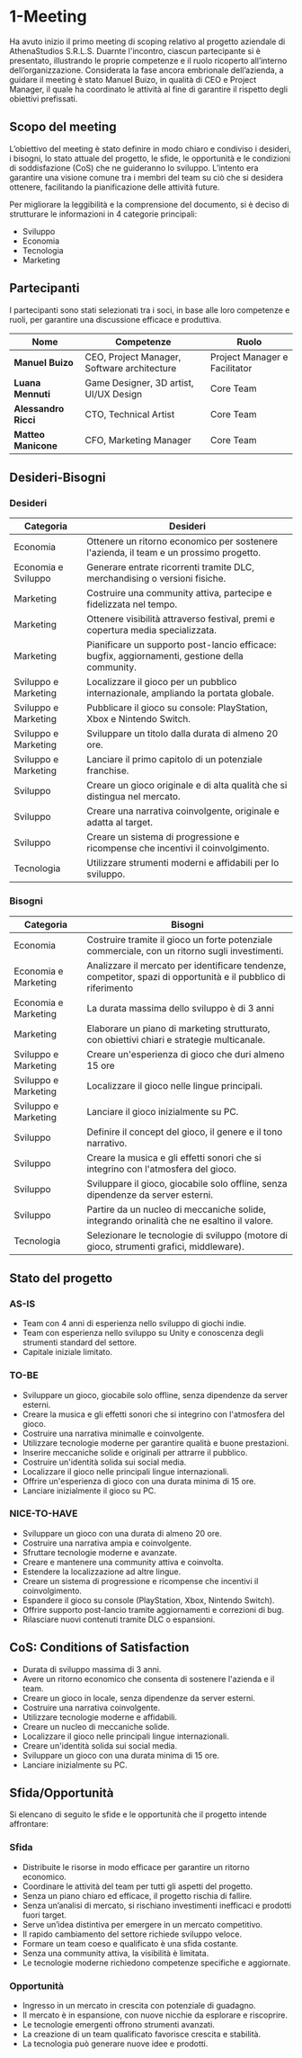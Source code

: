 # 1-Meeting

Ha avuto inizio il primo meeting di scoping relativo al progetto aziendale di AthenaStudios
S.R.L.S.
Duarnte l'incontro, ciascun partecipante si è presentato, illustrando le proprie
competenze e il ruolo ricoperto all’interno dell’organizzazione.
Considerata la fase ancora embrionale dell’azienda, a guidare il meeting è stato
Manuel Buizo, in qualità di CEO e Project Manager, il quale ha coordinato le attività al
fine di garantire il rispetto degli obiettivi prefissati.

## Scopo del meeting

L’obiettivo del meeting è stato definire in modo chiaro e condiviso i desideri, i bisogni,
lo stato attuale del progetto, le sfide, le opportunità e le condizioni di soddisfazione
(CoS) che ne guideranno lo sviluppo. L’intento era garantire una visione comune tra i
membri del team su ciò che si desidera ottenere, facilitando la pianificazione delle
attività future.

Per migliorare la leggibilità e la comprensione del documento, si è deciso di strutturare
le informazioni in 4 categorie principali:

- Sviluppo
- Economia
- Tecnologia
- Marketing

## Partecipanti

I partecipanti sono stati selezionati tra i soci, in base alle loro competenze e ruoli,
per garantire una discussione efficace e produttiva.

| Nome                 | Competenze                                  | Ruolo                         |
|----------------------|---------------------------------------------|-------------------------------|
| **Manuel Buizo**     | CEO, Project Manager, Software architecture | Project Manager e Facilitator |
| **Luana Mennuti**    | Game Designer, 3D artist, UI/UX Design      | Core Team                     |
| **Alessandro Ricci** | CTO, Technical Artist                       | Core Team                     |
| **Matteo Manicone**  | CFO, Marketing Manager                      | Core Team                     |

## Desideri-Bisogni

### Desideri

| Categoria            | Desideri                                                                                       |
|----------------------|------------------------------------------------------------------------------------------------|
| Economia             | Ottenere un ritorno economico per sostenere l'azienda, il team e un prossimo progetto.         |
| Economia e Sviluppo  | Generare entrate ricorrenti tramite DLC, merchandising o versioni fisiche.                     |
| Marketing            | Costruire una community attiva, partecipe e fidelizzata nel tempo.                             |
| Marketing            | Ottenere visibilità attraverso festival, premi e copertura media specializzata.                |
| Marketing            | Pianificare un supporto post-lancio efficace: bugfix, aggiornamenti, gestione della community. |
| Sviluppo e Marketing | Localizzare il gioco per un pubblico internazionale, ampliando la portata globale.             |
| Sviluppo e Marketing | Pubblicare il gioco su console: PlayStation, Xbox e Nintendo Switch.                           |
| Sviluppo e Marketing | Sviluppare un titolo dalla durata di almeno 20 ore.                                            |
| Sviluppo e Marketing | Lanciare il primo capitolo di un potenziale franchise.                                         |
| Sviluppo             | Creare un gioco originale e di alta qualità che si distingua nel mercato.                      |
| Sviluppo             | Creare una narrativa coinvolgente, originale e adatta al target.                               |
| Sviluppo             | Creare un sistema di progressione e ricompense che incentivi il coinvolgimento.                |
| Tecnologia           | Utilizzare strumenti moderni e affidabili per lo sviluppo.                                     |

### Bisogni

| Categoria            | Bisogni                                                                                                        |
|----------------------|----------------------------------------------------------------------------------------------------------------|
| Economia             | Costruire tramite il gioco un forte potenziale commerciale, con un ritorno sugli investimenti.                 |
| Economia e Marketing | Analizzare il mercato per identificare tendenze, competitor, spazi di opportunità e il pubblico di riferimento |
| Economia e Marketing | La durata massima dello sviluppo è di 3 anni                                                                   |
| Marketing            | Elaborare un piano di marketing strutturato, con obiettivi chiari e strategie multicanale.                     |
| Sviluppo e Marketing | Creare un'esperienza di gioco che duri almeno 15 ore                                                           |
| Sviluppo e Marketing | Localizzare il gioco nelle lingue principali.                                                                  |
| Sviluppo e Marketing | Lanciare il gioco inizialmente su PC.                                                                          |
| Sviluppo             | Definire il concept del gioco, il genere e il tono narrativo.                                                  |
| Sviluppo             | Creare la musica e gli effetti sonori che si integrino con l'atmosfera del gioco.                              |
| Sviluppo             | Sviluppare il gioco, giocabile solo offline, senza dipendenze da server esterni.                               |
| Sviluppo             | Partire da un nucleo di meccaniche solide, integrando orinalità che ne esaltino il valore.                     |
| Tecnologia           | Selezionare le tecnologie di sviluppo (motore di gioco, strumenti grafici, middleware).                        |

## Stato del progetto

### AS-IS

- Team con 4 anni di esperienza nello sviluppo di giochi indie.
- Team con esperienza nello sviluppo su Unity e conoscenza degli strumenti standard del settore.
- Capitale iniziale limitato.

### TO-BE

- Sviluppare un gioco, giocabile solo offline, senza dipendenze da server esterni.
- Creare la musica e gli effetti sonori che si integrino con l'atmosfera del gioco.
- Costruire una narrativa minimalle e coinvolgente.
- Utilizzare tecnologie moderne per garantire qualità e buone prestazioni.
- Inserire meccaniche solide e originali per attrarre il pubblico.
- Costruire un'identità solida sui social media.
- Localizzare il gioco nelle principali lingue internazionali.
- Offrire un'esperienza di gioco con una durata minima di 15 ore.
- Lanciare inizialmente il gioco su PC.

### NICE-TO-HAVE

- Sviluppare un gioco con una durata di almeno 20 ore.
- Costruire una narrativa ampia e coinvolgente.
- Sfruttare tecnologie moderne e avanzate.
- Creare e mantenere una community attiva e coinvolta.
- Estendere la localizzazione ad altre lingue.
- Creare un sistema di progressione e ricompense che incentivi il coinvolgimento.
- Espandere il gioco su console (PlayStation, Xbox, Nintendo Switch).
- Offrire supporto post-lancio tramite aggiornamenti e correzioni di bug.
- Rilasciare nuovi contenuti tramite DLC o espansioni.

## CoS: Conditions of Satisfaction

- Durata di sviluppo massima di 3 anni.
- Avere un ritorno economico che consenta di sostenere l'azienda e il team.
- Creare un gioco in locale, senza dipendenze da server esterni.
- Costruire una narrativa coinvolgente.
- Utilizzare tecnologie moderne e affidabili.
- Creare un nucleo di meccaniche solide.
- Localizzare il gioco nelle principali lingue internazionali.
- Creare un'identità solida sui social media.
- Sviluppare un gioco con una durata minima di 15 ore.
- Lanciare inizialmente su PC.

## Sfida/Opportunità

Si elencano di seguito le sfide e le opportunità che il progetto intende affrontare:

### Sfida

- Distribuite le risorse in modo efficace per garantire un ritorno economico.
- Coordinare le attività del team per tutti gli aspetti del progetto.
- Senza un piano chiaro ed efficace, il progetto rischia di fallire.
- Senza un’analisi di mercato, si rischiano investimenti inefficaci e prodotti fuori target.
- Serve un’idea distintiva per emergere in un mercato competitivo.
- Il rapido cambiamento del settore richiede sviluppo veloce.
- Formare un team coeso e qualificato è una sfida costante.
- Senza una community attiva, la visibilità è limitata.
- Le tecnologie moderne richiedono competenze specifiche e aggiornate.

### Opportunità

- Ingresso in un mercato in crescita con potenziale di guadagno.
- Il mercato è in espansione, con nuove nicchie da esplorare e riscoprire.
- Le tecnologie emergenti offrono strumenti avanzati.
- La creazione di un team qualificato favorisce crescita e stabilità.
- La tecnologia può generare nuove idee e prodotti.

